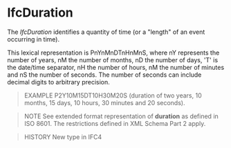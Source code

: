 # IfcDuration

The _IfcDuration_ identifies a quantity of time (or a "length" of an event occurring in time).<!-- end of definition -->

This lexical representation is PnYnMnDTnHnMnS, where nY represents the number of years, nM the number of months, nD the number of days, 'T' is the date/time separator, nH the number of hours, nM the number of minutes and nS the number of seconds. The number of seconds can include decimal digits to arbitrary precision.

> EXAMPLE  P2Y10M15DT10H30M20S (duration of two years, 10 months, 15 days, 10 hours, 30 minutes and 20 seconds).

> NOTE  See extended format representation of **duration** as defined in ISO 8601. The restrictions defined in XML Schema Part 2 apply.

> HISTORY  New type in IFC4
